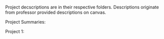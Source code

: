 Project decscriptions are in their respective folders. Descriptions originate from professor provided descriptions on canvas.

Project Summaries:

Project 1:

